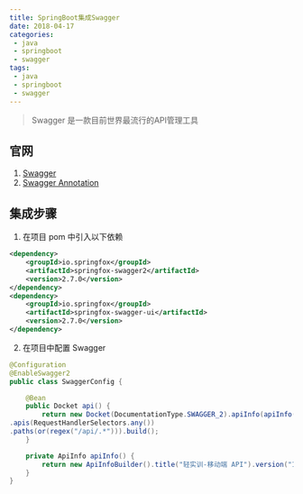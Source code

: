 ```yaml
---
title: SpringBoot集成Swagger
date: 2018-04-17
categories:
 - java
 - springboot
 - swagger
tags: 
 - java
 - springboot
 - swagger
---
```

> Swagger 是一款目前世界最流行的API管理工具  

## 官网
1. [Swagger](https://swagger.io)
2. [Swagger Annotation](https://www.jianshu.com/p/b0b19368e4a8)

## 集成步骤
1. 在项目 pom 中引入以下依赖

```xml
<dependency>
    <groupId>io.springfox</groupId>
    <artifactId>springfox-swagger2</artifactId>
    <version>2.7.0</version>
</dependency>
<dependency>
    <groupId>io.springfox</groupId>
    <artifactId>springfox-swagger-ui</artifactId>
    <version>2.7.0</version>
</dependency>
```

2. 在项目中配置 Swagger

```java
@Configuration
@EnableSwagger2
public class SwaggerConfig {

    @Bean
    public Docket api() {
        return new Docket(DocumentationType.SWAGGER_2).apiInfo(apiInfo()).select()
.apis(RequestHandlerSelectors.any())
.paths(or(regex("/api/.*"))).build();
    }

    private ApiInfo apiInfo() {
        return new ApiInfoBuilder().title("轻实训-移动端 API").version("1.0").build();
    }
}
```